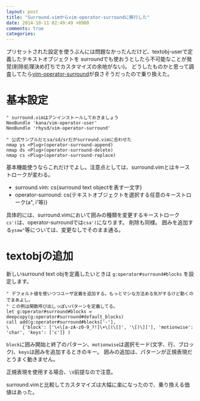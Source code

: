 ```yaml
---
layout: post
title: "Surround.vimからvim-operator-surroundに移行した"
date: 2014-10-11 02:49:49 +0900
comments: true
categories: 
---
```


プリセットされた設定を使うぶんには問題なかったんだけど、textobj-userで定義したテキストオブジェクトを
surroundでも使おうとしたら不可能なことが発覚(削除処理決め打ちでカスタマイズの余地がない)。
どうしたものかと思って調査してたら[vim-operator-surround](https://github.com/rhysd/vim-operator-surround)が良さそうだったので乗り換えた。

# 基本設定

```vim
" surround.vimはアンインストールしておきましょう
NeoBundle 'kana/vim-operator-user'
NeoBundle 'rhysd/vim-operator-surround'

" 公式サンプルだとsa/sd/srだがsurround.vimに合わせた
nmap ys <Plug>(operator-surround-append)
nmap ds <Plug>(operator-surround-delete)
nmap cs <Plug>(operator-surround-replace)
```

基本機能使うならこれだけでよし。注意点としては、surround.vimとはキーストロークが変わる。

* surround.vim: cs{surround text objectを表す一文字}
* operator-surround: cs{テキストオブジェクトを選択する任意のキーストローク(a", i'等)}

具体的には、surround.vimにおいて囲みの種類を変更するキーストローク`cs'(`は、operator-surroundでは`csa'(`になります。
削除も同様。
囲みを追加する`ysaw"`等については、変更なしでそのまま通る。


# textobjの追加

新しいsurround text objを定義したいときは `g:operator#surround#blocks` を設定します。

```vim
" デフォルト値を使いつつユーザ定義を追加する。もっとマシな方法ある気がするけど動くのでまあよし。
" この例は関数呼び出しっぽいパターンを定義してる。
let g:operator#surround#blocks = deepcopy(g:operator#surround#default_blocks)
call add(g:operator#surround#blocks['-'],
\     {'block': ['\<\[a-zA-z0-9_?!]\+\[(\[]', '\[)\]]'], 'motionwise': 'char', 'keys': ['c']} )
```

`block`に囲み開始と終了のパターン、`motionwise`は選択モード(文字、行、ブロック)、`keys`は囲みを追加するときのキー。
囲みの追加は、パターンが正規表現だとうまく動きません。

正規表現を使用する場合、`\V`前提なので注意。

surround.vimと比較してカスタマイズは大幅に楽になったので、乗り換える価値はあった。

